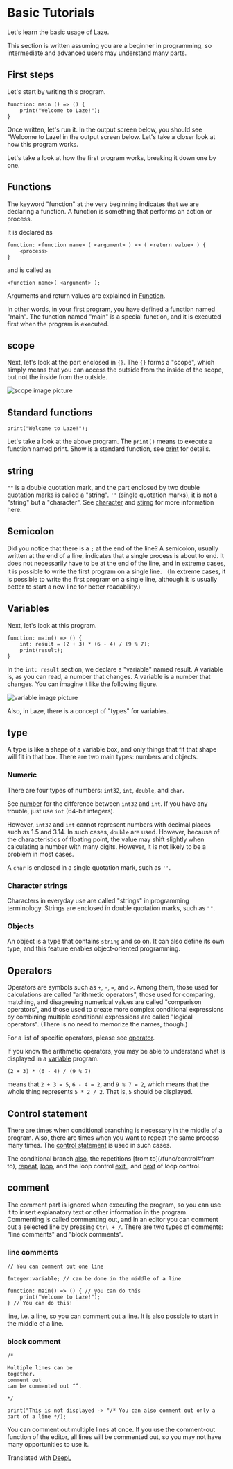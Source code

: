 # Basic Tutorials

Let's learn the basic usage of Laze.

This section is written assuming you are a beginner in programming, so intermediate and advanced users may understand many parts.

## First steps

Let's start by writing this program.

```
function: main () => () {
	print("Welcome to Laze!");
}
```

Once written, let's run it. In the output screen below, you should see "Welcome to Laze! in the output screen below. Let's take a closer look at how this program works.

Let's take a look at how the first program works, breaking it down one by one.

## Functions

The keyword "function" at the very beginning indicates that we are declaring a function. A function is something that performs an action or process.

It is declared as

```
function: <function name> ( <argument> ) => ( <return value> ) {
	<process> 
}
```

and is called as

```
<function name>( <argument> );
```

Arguments and return values are explained in [Function](/func/function).

In other words, in your first program, you have defined a function named "main". The function named "main" is a special function, and it is executed first when the program is executed.

## scope

Next, let's look at the part enclosed in `{}`. The `{}` forms a "scope", which simply means that you can access the outside from the inside of the scope, but not the inside from the outside.

![scope image picture](/img/docs/en/scope.jpg)

## Standard functions

```
print("Welcome to Laze!");
```

Let's take a look at the above program. The `print()` means to execute a function named print. Show is a standard function, see [print](/func/functions/print) for details.

## string

`""` is a double quotation mark, and the part enclosed by two double quotation marks is called a "string". `''` (single quotation marks), it is not a "string" but a "character". See [character](/func/char) and [stirng](/func/string) for more information here.

## Semicolon

Did you notice that there is a `;` at the end of the line? A semicolon, usually written at the end of a line, indicates that a single process is about to end. It does not necessarily have to be at the end of the line, and in extreme cases, it is possible to write the first program on a single line. （In extreme cases, it is possible to write the first program on a single line, although it is usually better to start a new line for better readability.)

## Variables

Next, let's look at this program.

```
function: main() => () {
	int: result = (2 + 3) * (6 - 4) / (9 % 7);
	print(result);
} 
```

In the `int: result` section, we declare a "variable" named result. A variable is, as you can read, a number that changes. A variable is a number that changes. You can imagine it like the following figure.

![variable image picture](/img/docs/en/variable.jpg)

Also, in Laze, there is a concept of "types" for variables.

## type

A type is like a shape of a variable box, and only things that fit that shape will fit in that box. There are two main types: numbers and objects.

### Numeric

There are four types of numbers: `int32`, `int`, `double`, and `char`.

See [number](/func/number) for the difference between `int32` and `int`. If you have any trouble, just use `int` (64-bit integers).

However, `int32` and `int` cannot represent numbers with decimal places such as 1.5 and 3.14. In such cases, `double` are used.
However, because of the characteristics of floating point, the value may shift slightly when calculating a number with many digits. However, it is not likely to be a problem in most cases.

A `char` is enclosed in a single quotation mark, such as `''`.

### Character strings

Characters in everyday use are called "strings" in programming terminology. Strings are enclosed in double quotation marks, such as `""`.

### Objects

An object is a type that contains `string` and so on. It can also define its own type, and this feature enables object-oriented programming.

## Operators

Operators are symbols such as `+`, `-`, `=`, and `>`. Among them, those used for calculations are called "arithmetic operators", those used for comparing, matching, and disagreeing numerical values are called "comparison operators", and those used to create more complex conditional expressions by combining multiple conditional expressions are called "logical operators". (There is no need to memorize the names, though.)

For a list of specific operators, please see [operator](/func/operator).

If you know the arithmetic operators, you may be able to understand what is displayed in a [variable](#Variables) program.

```
(2 + 3) * (6 - 4) / (9 % 7)
```

means that `2 + 3 = 5`, `6 - 4 = 2`, and `9 % 7 = 2`, which means that the whole thing represents `5 * 2 / 2`. That is, `5` should be displayed.

## Control statement

There are times when conditional branching is necessary in the middle of a program. Also, there are times when you want to repeat the same process many times. The [control statement](/func/control) is used in such cases.

The conditional branch [also](/func/control#if), the repetitions [from to](/func/control#from to), [repeat](/func/control#repeat), [loop](/func/control#loop), and the loop control [exit ](/func/control#exit), and [next](/func/control#next) of loop control.

## comment

The comment part is ignored when executing the program, so you can use it to insert explanatory text or other information in the program. Commenting is called commenting out, and in an editor you can comment out a selected line by pressing `Ctrl + /`. There are two types of comments: "line comments" and "block comments".

### line comments

```
// You can comment out one line

Integer:variable; // can be done in the middle of a line

function: main() => () { // you can do this
	print("Welcome to Laze!");
} // You can do this!
```

line, i.e. a line, so you can comment out a line. It is also possible to start in the middle of a line.

### block comment

```
/*

Multiple lines can be
together.
comment out
can be commented out ^^.

*/

print("This is not displayed -> "/* You can also comment out only a part of a line */);
```

You can comment out multiple lines at once. If you use the comment-out function of the editor, all lines will be commented out, so you may not have many opportunities to use it.

Translated with [DeepL](https://www.deepl.com/translator)